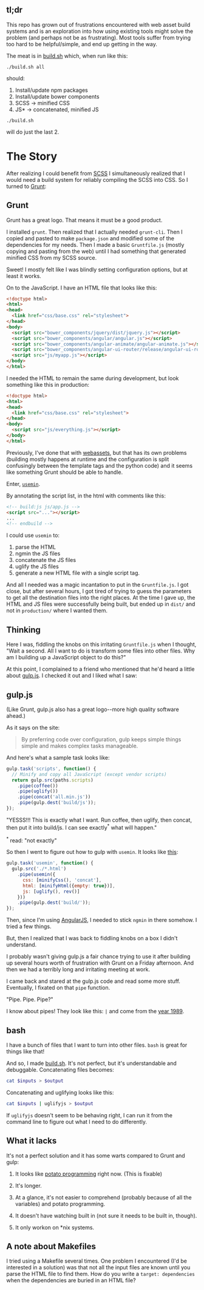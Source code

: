 ## tl;dr ##

This repo has grown out of frustrations encountered with web asset build systems and is an exploration into how using existing tools might solve the problem (and perhaps not be as frustrating).  Most tools suffer from trying too hard to be helpful/simple, and end up getting in the way.

The meat is in [build.sh](build.sh) which, when run like this:

```
./build.sh all
```

should:

1. Install/update npm packages
2. Install/update bower components
3. SCSS -> minified CSS
4. JS* -> concatenated, minified JS

```
./build.sh
```

will do just the last 2.

# The Story #

After realizing I could benefit from [SCSS](http://sass-lang.com/) I simultaneously realized that I would need a build system for reliably compiling the SCSS into CSS.  So I turned to [Grunt](http://gruntjs.com/):


## Grunt ##

Grunt has a great logo.  That means it must be a good product.

I installed `grunt`.  Then realized that I actually needed `grunt-cli`.  Then I copied and pasted to make `package.json` and modified some of the dependencies for my needs.  Then I made a basic `Gruntfile.js` (mostly copying and pasting from the web) until I had something that generated minified CSS from my SCSS source.

Sweet!  I mostly felt like I was blindly setting configuration options, but at least it works.

On to the JavaScript.  I have an HTML file that looks like this:

```html
<!doctype html>
<html>
<head>
  <link href="css/base.css" rel="stylesheet">
</head>
<body>
  <script src="bower_components/jquery/dist/jquery.js"></script>
  <script src="bower_components/angular/angular.js"></script>
  <script src="bower_components/angular-animate/angular-animate.js"></script>
  <script src="bower_components/angular-ui-router/release/angular-ui-router.js"></script>
  <script src="js/myapp.js"></script>
</body>
</html>
```

I needed the HTML to remain the same during development, but look something like this in production:

```html
<!doctype html>
<html>
<head>
  <link href="css/base.css" rel="stylesheet">
</head>
<body>
  <script src="js/everything.js"></script>
</body>
</html>
```

Previously, I've done that with [webassets](https://pypi.python.org/pypi/webassets), but that has its own problems (building mostly happens at runtime and the configuration is split confusingly between the template tags and the python code) and it seems like something Grunt should be able to handle.

Enter, [`usemin`](https://github.com/yeoman/grunt-usemin).

By annotating the script list, in the html with comments like this:

```html
<!-- build:js js/app.js -->
<script src="..."></script>
...
<!-- endbuild -->
```

I could use `usemin` to:

1. parse the HTML
2. ngmin the JS files
3. concatenate the JS files
4. uglify the JS files
5. generate a new HTML file with a single script tag.

And all I needed was a magic incantation to put in the `Gruntfile.js`.  I got close, but after several hours, I got tired of trying to guess the parameters to get all the destination files into the right places.  At the time I gave up, the HTML and JS files were successfully being built, but ended up in `dist/` and not in `production/` where I wanted them.


## Thinking ##

Here I was, fiddling the knobs on this irritating `Gruntfile.js` when I thought, "Wait a second.  All I want to do is transform some files into other files.  Why am I building up a JavaScript object to do this?"

At this point, I complained to a friend who mentioned that he'd heard a little about [gulp.js](http://gulpjs.com/).  I checked it out and I liked what I saw:


## gulp.js ##

(Like Grunt, gulp.js also has a great logo--more high quality software ahead.)

As it says on the site:

> By preferring code over configuration, gulp keeps simple things simple and makes complex tasks manageable.

And here's what a sample task looks like:

```javascript
gulp.task('scripts', function() {
  // Minify and copy all JavaScript (except vendor scripts)
  return gulp.src(paths.scripts)
    .pipe(coffee())
    .pipe(uglify())
    .pipe(concat('all.min.js'))
    .pipe(gulp.dest('build/js'));
});
```

"YESSS!!! This is exactly what I want.  Run coffee, then uglify, then concat, then put it into build/js.  I can see exactly<sup>*</sup> what will happen."

<sup>*</sup> read: "not exactly"

So then I went to figure out how to gulp with `usemin`.  It looks like [this](https://github.com/zont/gulp-usemin#usage):

```javascript
gulp.task('usemin', function() {
  gulp.src('./*.html')
    .pipe(usemin({
      css: [minifyCss(), 'concat'],
      html: [minifyHtml({empty: true})],
      js: [uglify(), rev()]
    }))
    .pipe(gulp.dest('build/'));
});
```

Then, since I'm using [AngularJS](http://angularjs.org/), I needed to stick `ngmin` in there somehow.  I tried a few things.

But, then I realized that I was back to fiddling knobs on a box I didn't understand.

I probably wasn't giving gulp.js a fair chance trying to use it after building up several hours worth of frustration with Grunt on a Friday afternoon.  And then we had a terribly long and irritating meeting at work.

I came back and stared at the gulp.js code and read some more stuff.  Eventually, I fixated on that `pipe` function.

"Pipe.  Pipe.  Pipe?"

I know about pipes!  They look like this: `|` and come from the [year 1989](http://en.wikipedia.org/wiki/Bash_(Unix_shell)).


## bash ##

I have a bunch of files that I want to turn into other files.  `bash` is great for things like that!

And so, I made [build.sh](build.sh).  It's not perfect, but it's understandable and debuggable.  Concatenating files becomes:

```bash
cat $inputs > $output
```

Concatenating and uglifying looks like this:

```bash
cat $inputs | uglifyjs > $output
```

If `uglifyjs` doesn't seem to be behaving right, I can run it from the command line to figure out what I need to do differently.


## What it lacks ##

It's not a perfect solution and it has some warts compared to Grunt and gulp:

1. It looks like [potato programming](http://divmod.readthedocs.org/en/latest/philosophy/potato.html) right now.  (This is fixable)

2. It's longer.

3. At a glance, it's not easier to comprehend (probably because of all the variables) and potato programming.

4. It doesn't have watching built in (not sure it needs to be built in, though).

5. It only workon on *nix systems.


## A note about Makefiles ##

I tried using a Makefile several times.  One problem I encountered (I'd be interested in a solution) was that not all the input files are known until you parse the HTML file to find them.  How do you write a `target: dependencies` when the dependencies are buried in an HTML file?

